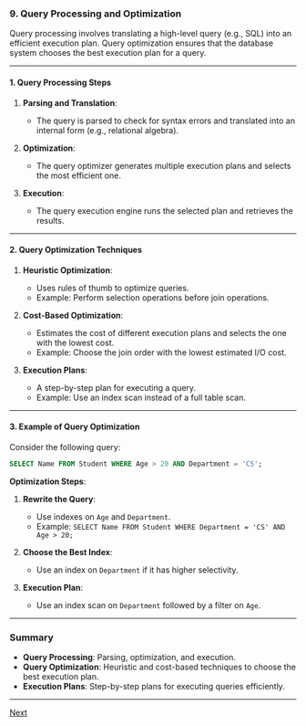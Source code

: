 ### **9. Query Processing and Optimization**

Query processing involves translating a high-level query (e.g., SQL) into an efficient execution plan. Query optimization ensures that the database system chooses the best execution plan for a query.

---

#### **1. Query Processing Steps**
1. **Parsing and Translation**:
   - The query is parsed to check for syntax errors and translated into an internal form (e.g., relational algebra).

2. **Optimization**:
   - The query optimizer generates multiple execution plans and selects the most efficient one.

3. **Execution**:
   - The query execution engine runs the selected plan and retrieves the results.

---

#### **2. Query Optimization Techniques**
1. **Heuristic Optimization**:
   - Uses rules of thumb to optimize queries.
   - Example: Perform selection operations before join operations.

2. **Cost-Based Optimization**:
   - Estimates the cost of different execution plans and selects the one with the lowest cost.
   - Example: Choose the join order with the lowest estimated I/O cost.

3. **Execution Plans**:
   - A step-by-step plan for executing a query.
   - Example: Use an index scan instead of a full table scan.

---

#### **3. Example of Query Optimization**
Consider the following query:
```sql
SELECT Name FROM Student WHERE Age > 20 AND Department = 'CS';
```

**Optimization Steps**:
1. **Rewrite the Query**:
   - Use indexes on `Age` and `Department`.
   - Example: `SELECT Name FROM Student WHERE Department = 'CS' AND Age > 20;`

2. **Choose the Best Index**:
   - Use an index on `Department` if it has higher selectivity.

3. **Execution Plan**:
   - Use an index scan on `Department` followed by a filter on `Age`.

---

### **Summary**
- **Query Processing**: Parsing, optimization, and execution.
- **Query Optimization**: Heuristic and cost-based techniques to choose the best execution plan.
- **Execution Plans**: Step-by-step plans for executing queries efficiently.

---

[Next](./10DBMS.md)